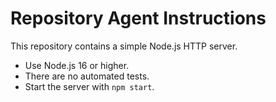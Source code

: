 # Repository Agent Instructions

This repository contains a simple Node.js HTTP server.

- Use Node.js 16 or higher.
- There are no automated tests.
- Start the server with `npm start`.

